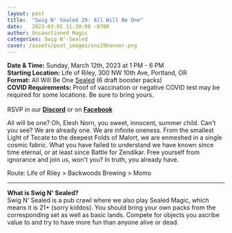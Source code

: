 ```yaml
---
layout: post
title:  "Swig N' Sealed 29: All Will Be One"
date:   2023-03-01 11:30:00 -0700
author: Unsanctioned Magic
categories: Swig-N'-Sealed
cover: /assets/post_images/sns29banner.png
---
```


<b>Date & Time:</b> Sunday, March 12th, 2023 at 1 PM - 6 PM<br>
<b>Starting Location:</b> Life of Riley, 300 NW 10th Ave, Portland, OR<br>
<b>Format:</b> All Will Be One <a href="https://magic.wizards.com/en/game-info/gameplay/formats/sealed-deck">Sealed</a> (6 draft booster packs)<br>
<b>COVID Requirements:</b> Proof of vaccination or negative COVID test may be required for some locations. Be sure to bring yours.<br><br>
RSVP in our <a href="https://discord.gg/N7Vne8He2t" target="_blank"><b>Discord</b></a> or on <a href="https://www.facebook.com/events/154524444088263" target="_blank"><b>Facebook</b></a>

All will be one? Oh, Elesh Norn, you sweet, innocent, summer child. Can't you see? We are already one. We are infinite oneness. From the smallest Light of Tecate to the deepest Folds of Malort, we are enmeshed in a single cosmic fabric. What you have failed to understand we have known since time eternal, or at least since Battle for Zendikar. Free yourself from ignorance and join us, won't you? In truth, you already have.

Route: Life of Riley > Backwoods Brewing > Momo

<hr>

<b>What is Swig N' Sealed?</b><br> 
Swig N’ Sealed is a pub crawl where we also play Sealed Magic, which means it is 21+ (sorry kiddos). You should bring your own packs from the corresponding set as well as basic lands. Compete for objects you ascribe value to and try to have more fun than anyone alive or dead.